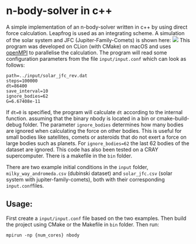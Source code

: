 # n-body-solver in c++

A simple implementation of an n-body-solver written in c++ by using direct force calculation. Leapfrog is used as an integrating scheme.
A simulation of the solar system and JFC (Jupiter-Family-Comets) is shown here:
![](python/comets_example.gif)
This program was developed on CLion (with CMake) on macOS and uses [openMPI](https://www.open-mpi.org) to parallelise the calculation.
The program will read some configuration parameters from the file `input/input.conf` which can look as follows:
```
path=../input/solar_jfc_rev.dat
steps=100000
dt=86400
save_interval=10
ignore_bodies=62
G=6.67408e-11
```
If `dt=0` is specified, the program will calculate `dt` according to the internal function.
assuming that the binary nbody is located in a bin or cmake-build-debug folder.
The parameter `ignore_bodies` determines how many bodies are ignored when calculating the force on other bodies.
This is useful for small bodies like satellites, comets or asteroids that do not exert a force on large bodies such as planets.
For `ignore_bodies=62` the last 62 bodies of the dataset are ignored. 
This code has also been tested on a CRAY supercomputer. There is a makefile in the `bin` folder.

There are two example initial conditions in the `input` folder, `milky_way_andromeda.csv` (dubinski dataset) and `solar_jfc.csv` (solar system with jupiter-family-comets), both with their corresponding `input.conf`files.
## Usage:
First create a `input/input.conf` file based on the two examples. Then build the project using CMake or the Makefile in `bin` folder.
Then run:
```
mpirun -np {num_cores} nbody
```
